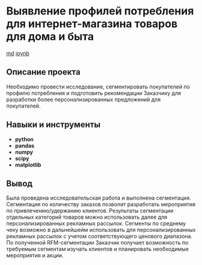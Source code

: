 # Выявление профилей потребления <br/>для интернет-магазина товаров для дома и быта

[md](https://github.com/anpnk/Portfolio/blob/main/Profiles_Identification/prj_final_git.md)    [ipynb](https://github.com/anpnk/Portfolio/blob/main/Profiles_Identification/prj_final_git.ipynb)

## Описание проекта

Необходимо провести исследование, сегментировать покупателей по профилю потребления и подготовить рекомендации Заказчику для разработки более персонализированных предложений для покупателей.



## Навыки и инструменты

- **python**
- **pandas**
- **numpy**
- **scipy**
- **matplotlib**

## Вывод

Была проведена исследовательская работа и выполнена сегментация. 
Сегментация по количеству заказов позволит разработать мероприятия по привлечению/удержанию клиентов.
Результаты сегментации отдельных категорий товаров можно использовать далее для персонализированных рекламных рассылок.
Сегменты по среднему чеку возможно в дальнейшейм использовать для персонализированных рекламных рассылок с учетом соответствующего ценового диапазона.
По полученной RFM-сегментации Заказчик получает возможность по требуемым сегментам изучать клиентов и планировать необходимые мероприятия и акции.

